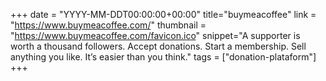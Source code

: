 +++
date = "YYYY-MM-DDT00:00:00+00:00"
title="buymeacoffee"
link = "https://www.buymeacoffee.com/"
thumbnail = "https://www.buymeacoffee.com/favicon.ico"
snippet="A supporter is worth a thousand followers. Accept donations. Start a membership. Sell anything you like. It’s easier than you think."
tags = ["donation-plataform"]
+++
